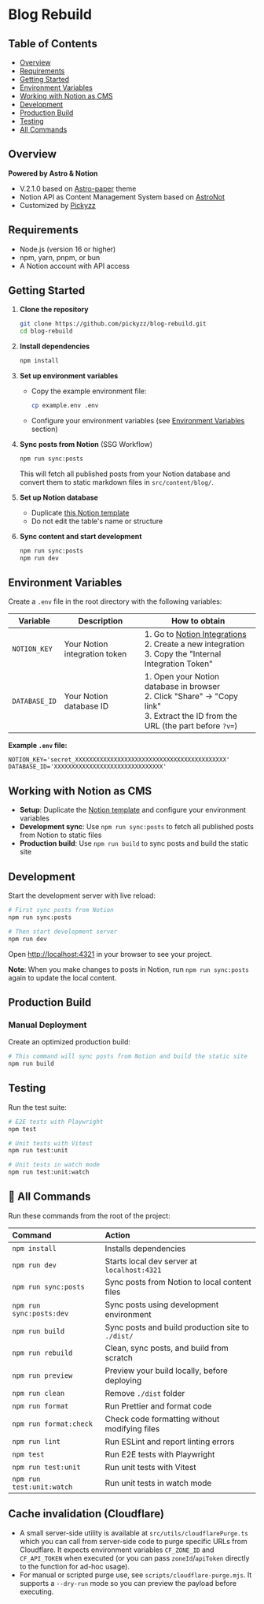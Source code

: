 # Blog Rebuild

## Table of Contents

- [Overview](#overview)
- [Requirements](#requirements)
- [Getting Started](#getting-started)
- [Environment Variables](#environment-variables)
- [Working with Notion as CMS](#working-with-notion-as-cms)
- [Development](#development)
- [Production Build](#production-build)
- [Testing](#testing)
- [All Commands](#-all-commands)

## Overview

**Powered by Astro & Notion**

- V.2.1.0 based on [Astro-paper](https://github.com/satnaing/astro-paper) theme
- Notion API as Content Management System based on [AstroNot](https://github.com/jsonMartin/AstroNot)
- Customized by [Pickyzz](https://github.com/pickyzz)

## Requirements

- Node.js (version 16 or higher)
- npm, yarn, pnpm, or bun
- A Notion account with API access

## Getting Started

1. **Clone the repository**

   ```bash
   git clone https://github.com/pickyzz/blog-rebuild.git
   cd blog-rebuild
   ```

2. **Install dependencies**

   ```bash
   npm install
   ```

3. **Set up environment variables**
   - Copy the example environment file:
     ```bash
     cp example.env .env
     ```
   - Configure your environment variables (see [Environment Variables](#environment-variables) section)

4. **Sync posts from Notion** (SSG Workflow)
   ```bash
   npm run sync:posts
   ```
   This will fetch all published posts from your Notion database and convert them to static markdown files in `src/content/blog/`.

4. **Set up Notion database**
   - Duplicate [this Notion template](https://pickyzz.notion.site/b60241fb283943c29acd6bc6c91acc77?v=f688e711757a47339b30e33f1fbf8d7e&pvs=4)
   - Do not edit the table's name or structure

5. **Sync content and start development**
   ```bash
   npm run sync:posts
   npm run dev
   ```

## Environment Variables

Create a `.env` file in the root directory with the following variables:

| Variable      | Description                   | How to obtain                                                                                                                                    |
| ------------- | ----------------------------- | ------------------------------------------------------------------------------------------------------------------------------------------------ |
| `NOTION_KEY`  | Your Notion integration token | 1. Go to [Notion Integrations](https://www.notion.so/my-integrations)<br>2. Create a new integration<br>3. Copy the "Internal Integration Token" |
| `DATABASE_ID` | Your Notion database ID       | 1. Open your Notion database in browser<br>2. Click "Share" → "Copy link"<br>3. Extract the ID from the URL (the part before `?v=`)              |

**Example `.env` file:**

```env
NOTION_KEY='secret_XXXXXXXXXXXXXXXXXXXXXXXXXXXXXXXXXXXXXXXXXXX'
DATABASE_ID='XXXXXXXXXXXXXXXXXXXXXXXXXXXXXXX'
```

## Working with Notion as CMS

- **Setup**: Duplicate the [Notion template](https://pickyzz.notion.site/b60241fb283943c29acd6bc6c91acc77?v=f688e711757a47339b30e33f1fbf8d7e&pvs=4) and configure your environment variables
- **Development sync**: Use `npm run sync:posts` to fetch all published posts from Notion to static files
- **Production build**: Use `npm run build` to sync posts and build the static site

## Development

Start the development server with live reload:

```bash
# First sync posts from Notion
npm run sync:posts

# Then start development server
npm run dev
```

Open [http://localhost:4321](http://localhost:4321) in your browser to see your project.

**Note**: When you make changes to posts in Notion, run `npm run sync:posts` again to update the local content.

## Production Build

### Manual Deployment

Create an optimized production build:

```bash
# This command will sync posts from Notion and build the static site
npm run build
```

## Testing

Run the test suite:

```bash
# E2E tests with Playwright
npm test

# Unit tests with Vitest
npm run test:unit

# Unit tests in watch mode
npm run test:unit:watch
```

## 🧞 All Commands

Run these commands from the root of the project:

| Command                   | Action                                        |
| :------------------------ | :-------------------------------------------- |
| `npm install`             | Installs dependencies                         |
| `npm run dev`             | Starts local dev server at `localhost:4321`   |
| `npm run sync:posts`      | Sync posts from Notion to local content files |
| `npm run sync:posts:dev`  | Sync posts using development environment      |
| `npm run build`           | Sync posts and build production site to `./dist/` |
| `npm run rebuild`         | Clean, sync posts, and build from scratch     |
| `npm run preview`         | Preview your build locally, before deploying  |
| `npm run clean`           | Remove `./dist` folder                        |
| `npm run format`          | Run Prettier and format code                  |
| `npm run format:check`    | Check code formatting without modifying files |
| `npm run lint`            | Run ESLint and report linting errors          |
| `npm test`                | Run E2E tests with Playwright                 |
| `npm run test:unit`       | Run unit tests with Vitest                    |
| `npm run test:unit:watch` | Run unit tests in watch mode                  |

## Cache invalidation (Cloudflare)

- A small server-side utility is available at `src/utils/cloudflarePurge.ts` which you can call from server-side code to purge specific URLs from Cloudflare. It expects environment variables `CF_ZONE_ID` and `CF_API_TOKEN` when executed (or you can pass `zoneId`/`apiToken` directly to the function for ad-hoc usage).
- For manual or scripted purge use, see `scripts/cloudflare-purge.mjs`. It supports a `--dry-run` mode so you can preview the payload before executing.
